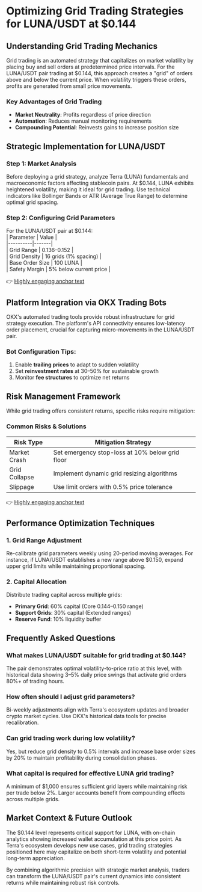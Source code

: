 # Optimizing Grid Trading Strategies for LUNA/USDT at $0.144  

## Understanding Grid Trading Mechanics  
Grid trading is an automated strategy that capitalizes on market volatility by placing buy and sell orders at predetermined price intervals. For the LUNA/USDT pair trading at $0.144, this approach creates a "grid" of orders above and below the current price. When volatility triggers these orders, profits are generated from small price movements.  

### Key Advantages of Grid Trading  
- **Market Neutrality**: Profits regardless of price direction  
- **Automation**: Reduces manual monitoring requirements  
- **Compounding Potential**: Reinvests gains to increase position size  

## Strategic Implementation for LUNA/USDT  

### Step 1: Market Analysis  
Before deploying a grid strategy, analyze Terra (LUNA) fundamentals and macroeconomic factors affecting stablecoin pairs. At $0.144, LUNA exhibits heightened volatility, making it ideal for grid trading. Use technical indicators like Bollinger Bands or ATR (Average True Range) to determine optimal grid spacing.  

### Step 2: Configuring Grid Parameters  
For the LUNA/USDT pair at $0.144:  
| Parameter | Value |  
|----------|-------|  
| Grid Range | $0.136–$0.152 |  
| Grid Density | 16 grids (1% spacing) |  
| Base Order Size | 100 LUNA |  
| Safety Margin | 5% below current price |  

👉 [Highly engaging anchor text](https://bit.ly/okx-bonus)  

## Platform Integration via OKX Trading Bots  
OKX's automated trading tools provide robust infrastructure for grid strategy execution. The platform's API connectivity ensures low-latency order placement, crucial for capturing micro-movements in the LUNA/USDT pair.  

### Bot Configuration Tips:  
1. Enable **trailing prices** to adapt to sudden volatility  
2. Set **reinvestment rates** at 30–50% for sustainable growth  
3. Monitor **fee structures** to optimize net returns  

## Risk Management Framework  
While grid trading offers consistent returns, specific risks require mitigation:  

### Common Risks & Solutions  
| Risk Type | Mitigation Strategy |  
|----------|---------------------|  
| Market Crash | Set emergency stop-loss at 10% below grid floor |  
| Grid Collapse | Implement dynamic grid resizing algorithms |  
| Slippage | Use limit orders with 0.5% price tolerance |  

👉 [Highly engaging anchor text](https://bit.ly/okx-bonus)  

## Performance Optimization Techniques  
### 1. Grid Range Adjustment  
Re-calibrate grid parameters weekly using 20-period moving averages. For instance, if LUNA/USDT establishes a new range above $0.150, expand upper grid limits while maintaining proportional spacing.  

### 2. Capital Allocation  
Distribute trading capital across multiple grids:  
- **Primary Grid**: 60% capital (Core $0.144–$0.150 range)  
- **Support Grids**: 30% capital (Extended ranges)  
- **Reserve Fund**: 10% liquidity buffer  

## Frequently Asked Questions  

### What makes LUNA/USDT suitable for grid trading at $0.144?  
The pair demonstrates optimal volatility-to-price ratio at this level, with historical data showing 3–5% daily price swings that activate grid orders 80%+ of trading hours.  

### How often should I adjust grid parameters?  
Bi-weekly adjustments align with Terra's ecosystem updates and broader crypto market cycles. Use OKX's historical data tools for precise recalibration.  

### Can grid trading work during low volatility?  
Yes, but reduce grid density to 0.5% intervals and increase base order sizes by 20% to maintain profitability during consolidation phases.  

### What capital is required for effective LUNA grid trading?  
A minimum of $1,000 ensures sufficient grid layers while maintaining risk per trade below 2%. Larger accounts benefit from compounding effects across multiple grids.  

## Market Context & Future Outlook  
The $0.144 level represents critical support for LUNA, with on-chain analytics showing increased wallet accumulation at this price point. As Terra's ecosystem develops new use cases, grid trading strategies positioned here may capitalize on both short-term volatility and potential long-term appreciation.  

By combining algorithmic precision with strategic market analysis, traders can transform the LUNA/USDT pair's current dynamics into consistent returns while maintaining robust risk controls.